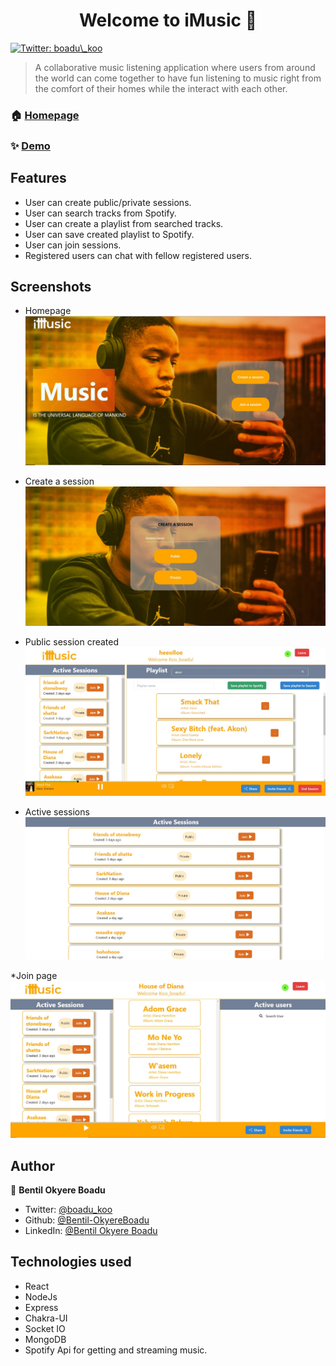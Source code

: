 <h1 align="center">Welcome to iMusic 👋</h1>
<p>
  <a href="https://twitter.com/boadu\_koo" target="_blank">
    <img alt="Twitter: boadu\_koo" src="https://img.shields.io/twitter/follow/boadu\_koo.svg?style=social" />
  </a>
</p>

> A collaborative music listening application where users from around the world can come together to have fun listening to music right from the comfort of their homes while the interact with each other.

### 🏠 [Homepage](https://imusique.netlify.app/)

### ✨ [Demo](https://imusique.netlify.app/)

## Features
* User can create public/private sessions.
* User can search tracks from Spotify.
* User can create a playlist from searched tracks.
* User can save created playlist to Spotify.
* User can join sessions.
* Registered users can chat with fellow registered users.

## Screenshots
* Homepage
![screenshot](frontend/src/assets/imusic%20screenshots/homepage.JPG)

* Create a session
![screenshot](frontend/src/assets/imusic%20screenshots/createsessionpage.JPG)

* Public session created
![screenshot](frontend/src/assets/imusic%20screenshots/publicsessioncreated.JPG)

* Active sessions
![screenshot](frontend/src/assets/imusic%20screenshots/activesessions.JPG)

*Join page
![screenshot](frontend/src/assets/imusic%20screenshots/joinpage.JPG)


## Author

👤 **Bentil Okyere Boadu**

* Twitter: [@boadu\_koo](https://twitter.com/boadu\_koo)
* Github: [@Bentil-OkyereBoadu](https://github.com/Bentil-OkyereBoadu)
* LinkedIn: [@Bentil Okyere Boadu](https://linkedin.com/in/BentilOkyereBoadu)

## Technologies used

* React
* NodeJs
* Express
* Chakra-UI
* Socket IO
* MongoDB
* Spotify Api for getting and streaming music.

